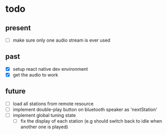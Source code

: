 # todo

## present
- [ ] make sure only one audio stream is ever used

## past

- [x] setup react native dev environment
- [x] get the audio to work

## future
- [ ] load all stations from remote resource
- [ ] implement double-play button on bluetooth speaker as 'nextStation'
- [ ] implement global tuning state
    - [ ] fix the display of each station (e.g should switch back to idle when another one is played)